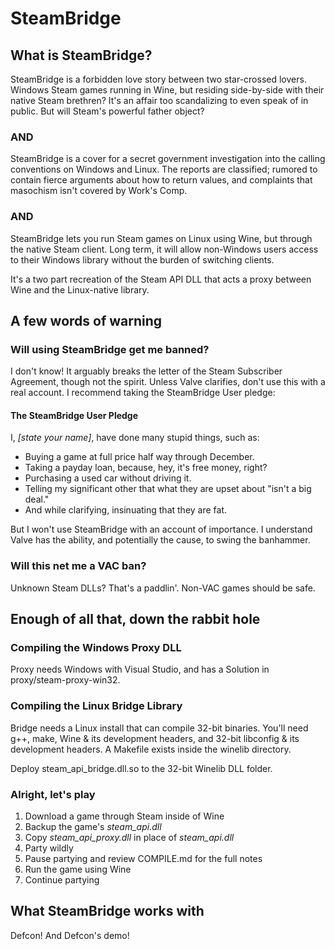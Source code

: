 # SteamBridge

## What is SteamBridge?

SteamBridge is a forbidden love story between two star-crossed lovers.
Windows Steam games running in Wine, but residing side-by-side with
their native Steam brethren?  It's an affair too scandalizing to even
speak of in public.  But will Steam's powerful father object?

### AND

SteamBridge is a cover for a secret government investigation into the
calling conventions on Windows and Linux.  The reports are classified;
rumored to contain fierce arguments about how to return values, and
complaints that masochism isn't covered by Work's Comp.

### AND

SteamBridge lets you run Steam games on Linux using Wine, but through
the native Steam client.  Long term, it will allow non-Windows users
access to their Windows library without the burden of switching clients.

It's a two part recreation of the Steam API DLL that acts a proxy between
Wine and the Linux-native library.

## A few words of warning

### Will using SteamBridge get me banned?

I don't know!  It arguably breaks the letter of the Steam Subscriber
Agreement, though not the spirit.  Unless Valve clarifies, don't use
this with a real account.  I recommend taking the SteamBridge User pledge:

#### The SteamBridge User Pledge

I, *[state your name]*, have done many stupid things, such as:

* Buying a game at full price half way through December.
* Taking a payday loan, because, hey, it's free money, right?
* Purchasing a used car without driving it.
* Telling my significant other that what they are upset about "isn't a
  big deal."
* And while clarifying, insinuating that they are fat.

But I won't use SteamBridge with an account of importance.  I understand
Valve has the ability, and potentially the cause, to swing the banhammer.

### Will this net me a VAC ban?

Unknown Steam DLLs?  That's a paddlin'.  Non-VAC games should be safe.

## Enough of all that, down the rabbit hole

### Compiling the Windows Proxy DLL

Proxy needs Windows with Visual Studio, and has a Solution in
proxy/steam-proxy-win32.

### Compiling the Linux Bridge Library

Bridge needs a Linux install that can compile 32-bit binaries.  You'll
need g++, make, Wine & its development headers, and 32-bit libconfig &
its development headers.  A Makefile exists inside the winelib directory.

Deploy steam\_api\_bridge.dll.so to the 32-bit Winelib DLL folder.

### Alright, let's play

1. Download a game through Steam inside of Wine
2. Backup the game's *steam\_api.dll*
3. Copy *steam\_api\_proxy.dll* in place of *steam\_api.dll*
4. Party wildly
5. Pause partying and review COMPILE.md for the full notes
6. Run the game using Wine
7. Continue partying

## What SteamBridge works with

Defcon!  And Defcon's demo!

